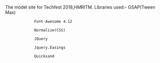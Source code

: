 The model site for Techfest 2018,HMRITM.
Libraries used:- GSAP(Tween Max)

                 Font-Awesome 4.12
                 
                 Normalize(CSS)
                 
                 JQuery
                 
                 Jquery.Easings
                 
                 Quicksand
                 
                 
                 
                 
